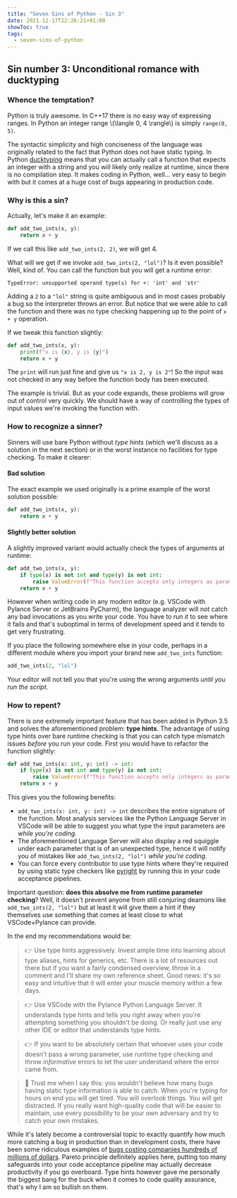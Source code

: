 ```yaml
---
title: "Seven Sins of Python - Sin 3"
date: 2021-12-17T22:26:21+01:00
showToc: true
tags:
  - seven-sins-of-python
---
```


## Sin number 3: Unconditional romance with ducktyping

### Whence the temptation?

Python is truly awesome. In C++17 there is no easy way of expressing ranges. In Python an integer range \\(\langle 0, 4 \rangle\\) is simply `range(0, 5)`.

The syntactic simplicity and high conciseness of the language was originally related to the fact that Python does not have static typing. In Python [ducktyping](https://en.wikipedia.org/wiki/Duck_typing) means that you can actually call a function that expects an integer with a string and you will likely only realize at runtime, since there is no compilation step. It makes coding in Python, well... very easy to begin with but it comes at a huge cost of bugs appearing in production code.

### Why is this a sin?

Actually, let's make it an example:

```python
def add_two_ints(x, y):
    return x + y
```

If we call this like `add_two_ints(2, 2)`, we will get 4.

What will we get if we invoke `add_two_ints(2, "lol")`? Is it even possible? Well, kind of. You can call the function but you will get a runtime error:

```plaintext
TypeError: unsupported operand type(s) for +: 'int' and 'str'
```

Adding a `2` to a `"lol"` string is quite ambiguous and in most cases probably a bug so the interpreter throws an error. But notice that we were able to call the function and there was no type checking happening up to the point of `x + y` operation.

If we tweak this function slightly:

```python
def add_two_ints(x, y):
    print(f"x is {x}, y is {y}")
    return x + y
```

The `print` will run just fine and give us `"x is 2, y is 2"`! So the input was not checked in any way before the function body has been executed.

The example is trivial. But as your code expands, these problems will grow out of control very quickly. We should have a way of controlling the types of input values we're invoking the function with.

### How to recognize a sinner?

Sinners will use bare Python without _type hints_ (which we'll discuss as a solution in the next section) or in the worst instance no facilities for type checking. To make it clearer:

#### Bad solution

The exact example we used originally is a prime example of the worst solution possible:

```python
def add_two_ints(x, y):
    return x + y
```

#### Slightly better solution

A slightly improved variant would actually check the types of arguments at runtime:

```python
def add_two_ints(x, y):
    if type(x) is not int and type(y) is not int:
        raise ValueError(f"This function accepts only integers as parameters! Called with {x} and {y}")
    return x + y
```

However when writing code in any modern editor (e.g. VSCode with Pylance Server or JetBrains PyCharm), the language analyzer will not catch any bad invocations as you write your code. You have to _run it_ to see where it fails and that's suboptimal in terms of development speed and it tends to get very frustrating.

If you place the following somewhere else in your code, perhaps in a different module where you import your brand new `add_two_ints` function:

```python
add_two_ints(2, "lol")
```

Your editor will not tell you that you're using the wrong arguments _until you run the script_.

### How to repent?

There is one extremely important feature that has been added in Python 3.5 and solves the aforementioned problem: **type hints**. The advantage of using type hints over bare runtime checking is that you can catch type mismatch issues _before_ you run your code. First you would have to refactor the function slightly:

```python
def add_two_ints(x: int, y: int) -> int:
    if type(x) is not int and type(y) is not int:
        raise ValueError(f"This function accepts only integers as parameters! Called with {x} and {y}")
    return x + y
```

This gives you the following benefits:

- `add_two_ints(x: int, y: int) -> int` describes the entire signature of the function. Most analysis services like the Python Language Server in VSCode will be able to suggest you what type the input parameters are _while you're coding_.
- The aforementioned Language Server will also display a red squiggle under each parameter that is of an unexpected type, hence it will notify you of mistakes like `add_two_ints(2, "lol")` _while you're coding_.
- You can force every contributor to use type hints where they're required by using static type checkers like [pyright](https://github.com/microsoft/pyright) by running this in your code acceptance pipelines.

Important question: **does this absolve me from runtime parameter checking**? Well, it doesn't prevent anyone from still conjuring deamons like `add_two_ints(2, "lol")` but at least it will give them a hint if they themselves use something that comes at least close to what VSCode+Pylance can provide.

In the end my recommendations would be:

> 👉 Use type hints aggressively. Invest ample time into learning about type aliases, hints for generics, etc. There is a lot of resources out there but if you want a fairly condensed overview, throw in a comment and I'll share my own reference sheet. Good news: it's so easy and intuitive that it will enter your muscle memory within a few days.

> 👉 Use VSCode with the Pylance Python Language Server. It understands type hints and tells you right away when you're attempting something you shouldn't be doing. Or really just use any other IDE or editor that understands type hints.

> 👉 If you want to be absolutely certain that whoever uses your code doesn't pass a wrong parameter, use runtime type checking and throw _informative_ errors to let the user understand where the error came from.

> 👀 Trust me when I say this: you wouldn't believe how many bugs having static type information is able to catch. When you're typing for hours on end you will get tired. You will overlook things. You will get distracted. If you really want high-quality code that will be easier to maintain, use every possibility to be your own adversary and try to catch your own mistakes.

While it's lately become a controversial topic to exactly quantify how much more catching a bug in production than in development costs, there have been some ridiculous examples of [bugs costing companies hundreds of millions of dollars](https://smartbear.com/blog/software-bug-cost/). Pareto principle definitely applies here, putting too many safeguards into your code acceptance pipeline may actually decrease productivity if you go overboard. Type hints however gave me personally the biggest bang for the buck when it comes to code quality assurance, that's why I am so bullish on them.
